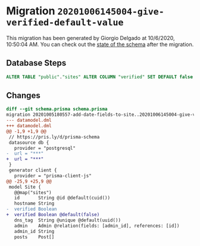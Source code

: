 # Migration `20201006145004-give-verified-default-value`

This migration has been generated by Giorgio Delgado at 10/6/2020, 10:50:04 AM.
You can check out the [state of the schema](./schema.prisma) after the migration.

## Database Steps

```sql
ALTER TABLE "public"."sites" ALTER COLUMN "verified" SET DEFAULT false
```

## Changes

```diff
diff --git schema.prisma schema.prisma
migration 20201005180557-add-date-fields-to-site..20201006145004-give-verified-default-value
--- datamodel.dml
+++ datamodel.dml
@@ -1,9 +1,9 @@
 // https://pris.ly/d/prisma-schema
 datasource db {
   provider = "postgresql"
-  url = "***"
+  url = "***"
 }
 generator client {
   provider = "prisma-client-js"
@@ -25,9 +25,9 @@
 model Site {
   @@map("sites")
   id       String @id @default(cuid())
   hostname String
-  verified Boolean
+  verified Boolean @default(false)
   dns_tag  String @unique @default(uuid())
   admin    Admin @relation(fields: [admin_id], references: [id])
   admin_id String 
   posts    Post[]
```


